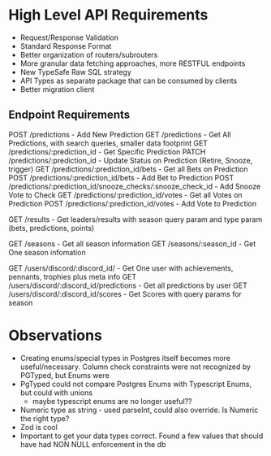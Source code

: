 # High Level API Requirements

- Request/Response Validation
- Standard Response Format
- Better organization of routers/subrouters
- More granular data fetching approaches, more RESTFUL endpoints
- New TypeSafe Raw SQL strategy
- API Types as separate package that can be consumed by clients
- Better migration client

## Endpoint Requirements

POST /predictions - Add New Prediction
GET /predictions - Get All Predictions, with search queries, smaller data footprint
GET /predictions/:prediction_id - Get Specific Prediction
PATCH /predictions/:prediction_id - Update Status on Prediction (Retire, Snooze, trigger)
GET /predictions/:prediction_id/bets - Get all Bets on Prediction
POST /predictions/:prediction_id/bets - Add Bet to Prediction
POST /predictions/:prediction_id/snooze_checks/:snooze_check_id - Add Snooze Vote to Check
GET /predictions/:prediction_id/votes - Get all Votes on Prediction
POST /predictions/:prediction_id/votes - Add Vote to Prediction

GET /results - Get leaders/results with season query param and type param (bets, predictions, points)

GET /seasons - Get all season information
GET /seasons/:season_id - Get One season infomation

GET /users/discord/:discord_id/ - Get One user with achievements, pennants, trophies plus meta info
GET /users/discord/:discord_id/predictions - Get all predictions by user
GET /users/discord/:discord_id/scores - Get Scores with query params for season

# Observations

- Creating enums/special types in Postgres itself becomes more useful/necessary. Column check constraints were not recognized by PGTyped, but Enums were
- PgTyped could not compare Postgres Enums with Typescript Enums, but could with unions
  - maybe typescript enums are no longer useful??
- Numeric type as string - used parseInt, could also override. Is Numeric the right type?
- Zod is cool
- Important to get your data types correct. Found a few values that should have had NON NULL enforcement in the db
